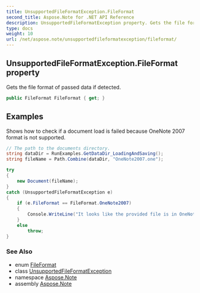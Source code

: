 ```yaml
---
title: UnsupportedFileFormatException.FileFormat
second_title: Aspose.Note for .NET API Reference
description: UnsupportedFileFormatException property. Gets the file format of passed data if detected
type: docs
weight: 10
url: /net/aspose.note/unsupportedfileformatexception/fileformat/
---
```

## UnsupportedFileFormatException.FileFormat property

Gets the file format of passed data if detected.

```csharp
public FileFormat FileFormat { get; }
```

## Examples

Shows how to check if a document load is failed because OneNote 2007 format is not supported.

```csharp
// The path to the documents directory.
string dataDir = RunExamples.GetDataDir_LoadingAndSaving();
string fileName = Path.Combine(dataDir, "OneNote2007.one");

try
{
    new Document(fileName);
}
catch (UnsupportedFileFormatException e)
{
    if (e.FileFormat == FileFormat.OneNote2007)
    {
        Console.WriteLine("It looks like the provided file is in OneNote 2007 format that is not supported.");
    }
    else
        throw;
}
```

### See Also

* enum [FileFormat](../../fileformat/)
* class [UnsupportedFileFormatException](../)
* namespace [Aspose.Note](../../unsupportedfileformatexception/)
* assembly [Aspose.Note](../../../)


